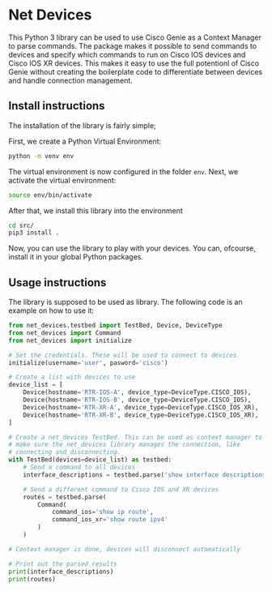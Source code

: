 # Net Devices

This Python 3 library can be used to use Cisco Genie as a Context Manager to parse commands. The package makes it possible to send commands to devices and specify which commands to run on Cisco IOS devices and Cisco IOS XR devices. This makes it easy to use the full potentionl of Cisco Genie without creating the boilerplate code to differentiate between devices and handle connection management.

## Install instructions

The installation of the library is fairly simple;

First, we create a Python Virtual Environment:

```bash
python -m venv env
```

The virtual environment is now configured in the folder `env`. Next, we activate the virtual environment:

```bash
source env/bin/activate
```

After that, we install this library into the environment

```bash
cd src/
pip3 install .
```

Now, you can use the library to play with your devices. You can, ofcourse, install it in your global Python packages.

## Usage instructions

The library is supposed to be used as library. The following code is an example on how to use it:

```python
from net_devices.testbed import TestBed, Device, DeviceType
from net_devices import Command
from net_devices import initialize

# Set the credentials. These will be used to connect to devices
initialize(username='user', pasword='cisco')

# Create a list with devices to use
device_list = [
    Device(hostname='RTR-IOS-A', device_type=DeviceType.CISCO_IOS),
    Device(hostname='RTR-IOS-B', device_type=DeviceType.CISCO_IOS),
    Device(hostname='RTR-XR-A', device_type=DeviceType.CISCO_IOS_XR),
    Device(hostname='RTR-XR-B', device_type=DeviceType.CISCO_IOS_XR),
]

# Create a net_devices TestBed. This can be used as context manager to
# make sure the net_devices library manages the connection, like
# connecting and disconnecting.
with TestBed(devices=device_list) as testbed:
    # Send a command to all devices
    interface_descriptions = testbed.parse('show interface descriptions')

    # Send a different command to Cisco IOS and XR devices
    routes = testbed.parse(
        Command(
            command_ios='show ip route',
            command_ios_xr='show route ipv4'
        )
    )

# Context manager is done, devices will disconnect automatically

# Print out the parsed results
print(interface_descriptions)
print(routes)
```
